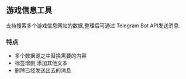## 游戏信息工具
支持搜索多个游戏信息网站的数据,整理后可通过 Telegram Bot API发送消息.

### 特点
- 多个数据源之中替换需要的内容
- 标签增删,添加其他文本
- 删除已经发送出去的消息